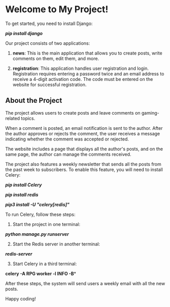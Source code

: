 # Welcome to My Project!

To get started, you need to install Django:

***pip install django***


Our project consists of two applications:

1. **news**: This is the main application that allows you to create posts, write comments on them, edit them, and more.

2. **registration**: This application handles user registration and login. Registration requires entering a password twice and an email address to receive a 4-digit activation code. The code must be entered on the website for successful registration.

## About the Project

The project allows users to create posts and leave comments on gaming-related topics.

When a comment is posted, an email notification is sent to the author. After the author approves or rejects the comment, the user receives a message indicating whether the comment was accepted or rejected.

The website includes a page that displays all the author's posts, and on the same page, the author can manage the comments received.

The project also features a weekly newsletter that sends all the posts from the past week to subscribers. To enable this feature, you will need to install Celery:

***pip install Celery***


***pip install redis***

***pip3 install -U "celery[redis]"***


To run Celery, follow these steps:

1. Start the project in one terminal:

***python manage.py runserver***


2. Start the Redis server in another terminal:

***redis-server***


3. Start Celery in a third terminal:

**celery -A RPG worker -l INFO -B***


After these steps, the system will send users a weekly email with all the new posts.

Happy coding!
